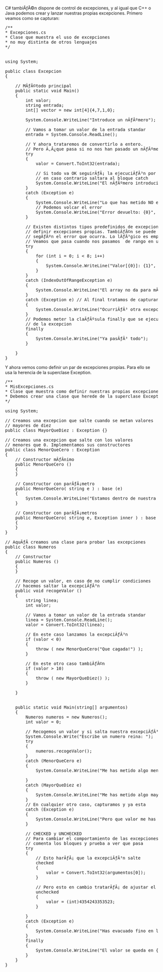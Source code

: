 C# tambiÃƒÂ©n dispone de control de excepciones, y al igual que C++ o Java podemos crear y lanzar nuestras propias excepciones.
Primero veamos como se capturan:
<pre>
/**
* Excepciones.cs
* Clase que muestra el uso de excepciones
* no muy distinta de otros lenguajes
*/


using System;

public class Excepcion 
{

	// MÃƒÂ©todo principal
	public static void Main()
	{
		int valor;
		string entrada;
		int[] vector = new int[4]{4,7,1,0};
		
		System.Console.WriteLine("Introduce un nÃƒÂºmero");
		
		// Vamos a tomar un valor de la entrada standar
		entrada = System.Console.ReadLine();
		
		// Y ahora trataremos de convertirlo a entero.
		// Pero Ã‚Â¿que pasa si no nos han pasado un nÃƒÂºmero? Hay que controlarlo con try-catch
		try 
		{
			valor = Convert.ToInt32(entrada);
			
			// Si todo va OK seguirÃƒÂ¡ la ejecuciÃƒÂ³n por aquÃƒÂ­
			// en caso contrario saltara al bloque catch
			System.Console.WriteLine("El nÃƒÂºmero introducido es: {0}", valor);
		}
		catch (Exception e)
		{
			System.Console.WriteLine("Lo que has metido NO es un nÃƒÂºmero: {0}", entrada);
			// Podemos volcar el error
			System.Console.WriteLine("Error devuelto: {0}", e);
		}
		
		// Existen distintos tipos predefinidos de excepciones, e incluso se pueden
		// definir excepciones propias. TambiÃƒÂ©n se puede encadenar la captura de excepciones
		// segÃƒÂºn el error que ocurra. Lo lÃƒÂ³gico es empezar con las excexpciones mÃƒÂ¡s concretas
		// Veamos que pasa cuando nos pasamos  de rango en un arreglo
		try 
		{
			for (int i = 0; i < 8; i++)
			{
				System.Console.WriteLine("Valor[{0}]: {1}", i, vector[i]);
			}	
		}	
		catch (IndexOutOfRangeException e)
		{
			System.Console.WriteLine("El array no da para mÃƒÂ¡s {0}, error {1}", vector.Length, e);
		}
		catch (Exception e) // Al final tratamos de capturar la excepciÃƒÂ³n  genÃƒÂ©rica.
		{
			System.Console.WriteLine("OcurriÃƒÂ³ otra excepciÃƒÂ³n, error {1}", e);
		}
		// Podemos meter la claÃƒÂºsula finally que se ejecutarÃƒÂ¡ para terminar el trato
		// de la excepcion
		finally
		{
			System.Console.WriteLine("Ya pasÃƒÂ³ todo");
		}
		
	}
}
</pre>

Y ahora vemos como definir un par de excepciones propias. Para ello se usa la herencia
de la superclase Exception.
<pre>
/**
* MisExcepciones.cs
* Clase que muestra como definir nuestras propias excepciones
* Debemos crear una clase que herede de la superclase Exception
*/

using System;

// Creamos una excepcion que salte cuando se metan valores
// mayores de diez
public class MayorQueDiez : Exception {}

// Creamos una excepcion que salte con los valores
// menores que 0. Implementamos sus constructores
public class MenorQueCero : Exception
{
	// Constructor mÃƒÂ­nimo
	public MenorQueCero ()
	{
	}
	
	// Constructor con parÃƒÂ¡metro
	public MenorQueCero( string e ) : base (e)
	{
		System.Console.WriteLine("Estamos dentro de nuestra excepciÃƒÂ³n: {0}",e);
	}

	// Constructor con parÃƒÂ¡metros
	public MenorQueCero( string e, Exception inner ) : base ( e, inner )
	{
	}
}

// AquÃƒÂ­ creamos una clase para probar las excepciones
public class Numeros
{
	// Constructor
	public Numeros ()
	{
	}
	
	// Recoge un valor, en caso de no cumplir condiciones
	// hacemos saltar la excepciÃƒÂ³n
	public void recogeValor ()
	{
		string linea;
		int valor;
		
		// Vamos a tomar un valor de la entrada standar
		linea = System.Console.ReadLine();
		valor = Convert.ToInt32(linea);
		
		// En este caso lanzamos la excepciÃƒÂ³n
		if (valor < 0) 
		{
			throw ( new MenorQueCero("Que cagada!") );
		}

		// En este otro caso tambiÃƒÂ©n
		if (valor > 10) 
		{
			throw ( new MayorQueDiez() );
		}
		
	}
	
	
	public static void Main(string[] argumentos)
	{
		Numeros numeros = new Numeros();
		int valor = 0;
		
		// Recogemos un valor y si salta nuestra excepciÃƒÂ³n la capturamos
		System.Console.Write("Escribe un numero reina: ");
		try 
		{
			numeros.recogeValor();
		}
		catch (MenorQueCero e)	
		{
			System.Console.WriteLine("Me has metido algo menor que 0 {0}", e);
		
		} 
		catch (MayorQueDiez e)	
		{
			System.Console.WriteLine("Me has metido algo mayor que 10 {0}", e);
		} 
		// En cualquier otro caso, capturamos y ya esta
		catch (Exception e)
		{
			System.Console.WriteLine("Pero que valor me has metido? {0}", e);
		}
		
		// CHECKED y UNCHECKED
		// Para cambiar el comportamiento de las excepciones podemos usar bloques checked, unchecked
		// comenta los bloques y prueba a ver que pasa
		try 
		{
			// Esto harÃƒÂ¡ que la excepciÃƒÂ³n salte
			checked 
			{
				valor = Convert.ToInt32(argumentos[0]);
			}

			// Pero esto en cambio tratarÃƒÂ¡ de ajustar el valor
			unchecked 
			{
				valor = (int)4354243353523;
			}
			
		}
		catch (Exception e)
		{
			System.Console.WriteLine("Has evacuado fino en la asignaciÃƒÂ³n {0}", e);
		}
		finally
		{
			System.Console.WriteLine("El valor se queda en {0}", valor);			
		}
	}
}

</pre>